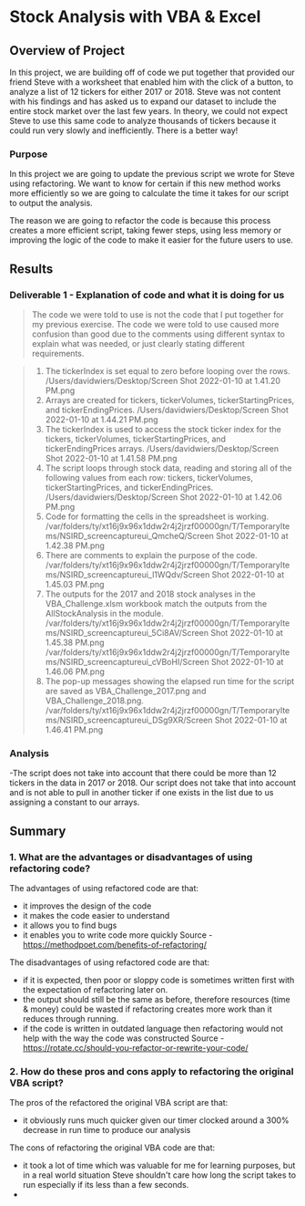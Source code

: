 # **Stock Analysis with VBA & Excel**

## **Overview of Project**


In this project, we are building off of code we put together that provided our friend Steve with a worksheet that enabled him with the click of a button, to analyze a list of 12 tickers for either 2017 or 2018. Steve was not content with his findings and has asked us to expand our dataset to include the entire stock market over the last few years. In theory, we could not expect Steve to use this same code to analyze thousands of tickers because it could run very slowly and inefficiently. There is a better way!

### Purpose
In this project we are going to update the previous script we wrote for Steve using refactoring. We want to know for certain if this new method works more efficiently so we are going to calculate the time it takes for our script to output the analysis.

The reason we are going to refactor the code is because this process creates a more efficient script, taking fewer steps, using less memory or improving the logic of the code to make it easier for the future users to use.



## **Results**

### Deliverable 1 - Explanation of code and what it is doing for us

> The code we were told to use is not the code that I put together for my previous exercise. The code we were told to use caused more confusion than good due to the comments using different syntax to explain what was needed, or just clearly stating different requirements.

> 1. The tickerIndex is set equal to zero before looping over the rows.
/Users/davidwiers/Desktop/Screen Shot 2022-01-10 at 1.41.20 PM.png
> 2. Arrays are created for tickers, tickerVolumes, tickerStartingPrices, and tickerEndingPrices.
/Users/davidwiers/Desktop/Screen Shot 2022-01-10 at 1.44.21 PM.png
> 3. The tickerIndex is used to access the stock ticker index for the tickers, tickerVolumes, tickerStartingPrices, and tickerEndingPrices arrays.
/Users/davidwiers/Desktop/Screen Shot 2022-01-10 at 1.41.58 PM.png
> 4. The script loops through stock data, reading and storing all of the following values from each row: tickers, tickerVolumes, tickerStartingPrices, and tickerEndingPrices.
/Users/davidwiers/Desktop/Screen Shot 2022-01-10 at 1.42.06 PM.png
> 5. Code for formatting the cells in the spreadsheet is working.
/var/folders/ty/xt16j9x96x1ddw2r4j2jrzf00000gn/T/TemporaryItems/NSIRD_screencaptureui_QmcheQ/Screen Shot 2022-01-10 at 1.42.38 PM.png
> 6. There are comments to explain the purpose of the code.
/var/folders/ty/xt16j9x96x1ddw2r4j2jrzf00000gn/T/TemporaryItems/NSIRD_screencaptureui_l1WQdv/Screen Shot 2022-01-10 at 1.45.03 PM.png
> 7. The outputs for the 2017 and 2018 stock analyses in the VBA_Challenge.xlsm workbook match the outputs from the AllStockAnalysis in the module.
/var/folders/ty/xt16j9x96x1ddw2r4j2jrzf00000gn/T/TemporaryItems/NSIRD_screencaptureui_5Ci8AV/Screen Shot 2022-01-10 at 1.45.38 PM.png
/var/folders/ty/xt16j9x96x1ddw2r4j2jrzf00000gn/T/TemporaryItems/NSIRD_screencaptureui_cVBoHI/Screen Shot 2022-01-10 at 1.46.06 PM.png
> 8. The pop-up messages showing the elapsed run time for the script are saved as VBA_Challenge_2017.png and VBA_Challenge_2018.png.
/var/folders/ty/xt16j9x96x1ddw2r4j2jrzf00000gn/T/TemporaryItems/NSIRD_screencaptureui_DSg9XR/Screen Shot 2022-01-10 at 1.46.41 PM.png

### Analysis
-The script does not take into account that there could be more than 12 tickers in the data in 2017 or 2018. Our script does not take that into account and is not able to pull in another ticker if one exists in the list due to us assigning a constant to our arrays.


## **Summary**

### 1. What are the advantages or disadvantages of using refactoring code?
The advantages of using refactored code are that:
- it improves the design of the code
- it makes the code easier to understand
- it allows you to find bugs
- it enables you to write code more quickly
Source - https://methodpoet.com/benefits-of-refactoring/

The disadvantages of using refactored code are that:
- if it is expected, then poor or sloppy code is sometimes written first with the expectation of refactoring later on.
- the output should still be the same as before, therefore resources (time & money) could be wasted if refactoring creates more work than it reduces through running.
- if the code is written in outdated language then refactoring would not help with the way the code was constructed
Source - https://rotate.cc/should-you-refactor-or-rewrite-your-code/

### 2. How do these pros and cons apply to refactoring the original VBA script?
The pros of the refactored the original VBA script are that:
- it obviously runs much quicker given our timer clocked around a 300% decrease in run time to produce our analysis

The cons of refactoring the original VBA code are that:
- it took a lot of time which was valuable for me for learning purposes, but in a real world situation Steve shouldn't care how long the script takes to run especially if its less than a few seconds.
- 